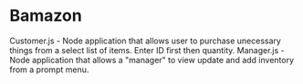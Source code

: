 # Bamazon
Customer.js - Node application that allows user to purchase unecessary things from a select list of items. Enter ID first then quantity.
Manager.js - Node application that allows a "manager" to view update and add inventory from a prompt menu.
